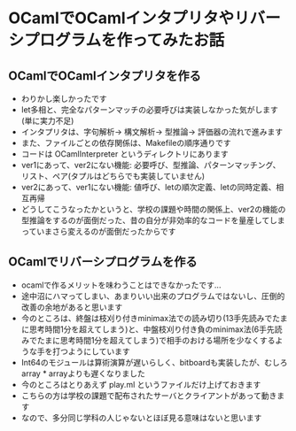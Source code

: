 # OCamlでOCamlインタプリタやリバーシプログラムを作ってみたお話

## OCamlでOCamlインタプリタを作る

- わりかし楽しかったです
- let多相と、完全なパターンマッチの必要呼びは実装しなかった気がします(単に実力不足)
- インタプリタは、字句解析→ 構文解析→ 型推論→ 評価器の流れで進みます
- また、ファイルごとの依存関係は、Makefileの順序通りです
- コードは OCamlInterpreter というディレクトリにあります
- ver1にあって、ver2にない機能: 必要呼び、型推論、パターンマッチング、リスト、ペア(タプルはどちらでも実装していません)
- ver2にあって、ver1にない機能: 値呼び、letの順次定義、letの同時定義、相互再帰
- どうしてこうなったかというと、学校の課題や時間の関係上、ver2の機能の型推論をするのが面倒だった、昔の自分が非効率的なコードを量産してしまっていまさら変えるのが面倒だったからです

## OCamlでリバーシプログラムを作る

- ocamlで作るメリットを味わうことはできなかったです...
- 途中沼にハマってしまい、あまりいい出来のプログラムではないし、圧倒的改善の余地があると思います
- 今のところは、終盤は枝刈り付きminimax法での読み切り(13手先読みでたまに思考時間1分を超えてしまう)と、中盤枝刈り付き負のminimax法(6手先読みでたまに思考時間1分を超えてしまう)で相手のおける場所を少なくするような手を打つようにしています
- Int64のモジュールは算術演算が遅いらしく、bitboardも実装したが、むしろarray * arrayよりも遅くなりました
- 今のところはとりあえず play.ml というファイルだけ上げておきます
- こちらの方は学校の課題で配布されたサーバとクライアントがあって動きます
- なので、多分同じ学科の人じゃないとほぼ見る意味はないと思います
